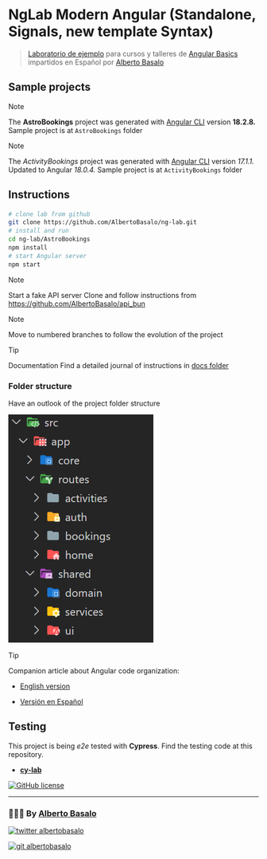 # NgLab Modern Angular (Standalone, Signals, new template Syntax)

> [Laboratorio de ejemplo](https://github.com/albertobasalo/ng-lab) para cursos y talleres de [Angular Basics](https://albertobasalo.notion.site/Angular-Moderno-V17-8d69354edacb41cbaa921a9fbb8a17d0) impartidos en Español por [Alberto Basalo](https://albertobasalo.dev)

## Sample projects

> [!NOTE]
> The **AstroBookings** project was generated with [Angular CLI](https://github.com/angular/angular-cli) version **18.2.8.**
> Sample project is at `AstroBookings` folder


> [!NOTE]
> The _ActivityBookings_ project was generated with [Angular CLI](https://github.com/angular/angular-cli) version _17.1.1._
> Updated to Angular _18.0.4._
> Sample project is at `ActivityBookings` folder

## Instructions

```bash
# clone lab from github
git clone https://github.com/AlbertoBasalo/ng-lab.git
# install and run
cd ng-lab/AstroBookings
npm install
# start Angular server
npm start
```

> [!NOTE]
> Start a fake API server
> Clone and follow instructions from https://github.com/AlbertoBasalo/api_bun

> [!NOTE]
> Move to numbered branches to follow the evolution of the project



> [!TIP]
> Documentation
> Find a detailed journal of instructions in [docs folder](./docs/)

### Folder structure

Have an outlook of the project folder structure

![Folders](./docs/screenshots/folders.png)

> [!TIP]
> Companion article about Angular code organization:

- [English version](https://medium.com/@albertobasalo/file-and-folder-structure-for-angular-applications-3130efc582e3)

- [Versión en Español](https://www.linkedin.com/pulse/estructura-de-archivos-y-carpetas-para-aplicaciones-angular-basalo-3vcff)

## Testing

This project is being _e2e_ tested with **Cypress**. Find the testing code at this repository.

- [**cy-lab**](https://github.com/AlbertoBasalo/cy-lab)

[![GitHub license](https://img.shields.io/github/license/AlbertoBasalo/cy-lab?style=for-the-badge)](https://albertobasalo.dev)

---

<footer>
  <h3>🧑🏼‍💻 By <a href="https://albertobasalo.dev" target="blank">Alberto Basalo</a> </h3>
  <p>
    <a href="https://twitter.com/albertobasalo" target="blank">
      <img src="https://img.shields.io/twitter/follow/albertobasalo?logo=twitter&style=for-the-badge" alt="twitter albertobasalo" />
    </a>
  </p>
  <p>
    <a href="https://github.com/albertobasalo" target="blank">
      <img 
        src="https://img.shields.io/github/followers/albertobasalo?logo=github&label=profile albertobasalo&style=for-the-badge" alt="git albertobasalo" />
    </a>
  </p>
</footer>
